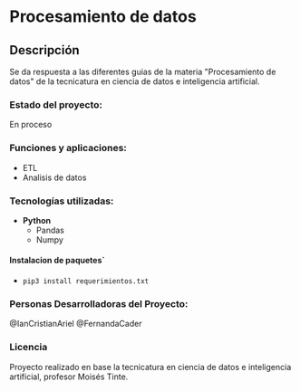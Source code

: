 # Procesamiento de datos

## Descripción
Se da respuesta a las diferentes guias de la materia "Procesamiento de datos" de la tecnicatura en ciencia de datos e inteligencia artificial.

### Estado del proyecto:
En proceso

### Funciones y aplicaciones:
- ETL
- Analisis de datos

### Tecnologías utilizadas:
- **Python**
  - Pandas
  - Numpy

#### Instalacion de paquetes`
- `pip3 install requerimientos.txt`

### Personas Desarrolladoras del Proyecto:
@IanCristianAriel
@FernandaCader

### Licencia
Proyecto realizado en base la tecnicatura en ciencia de datos e inteligencia artificial, profesor Moisés Tinte.


